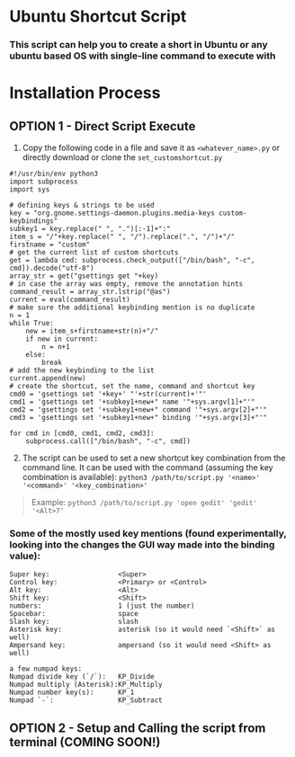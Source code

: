 # Ubuntu Shortcut Script #

### This script can help you to create a short in Ubuntu or any ubuntu based OS with single-line command to execute with ###

# Installation Process #

## OPTION 1 - Direct Script Execute

1. Copy the following code in a file and save it as ```<whatever_name>.py``` or directly download or clone the ```set_customshortcut.py```



```shell
#!/usr/bin/env python3
import subprocess
import sys

# defining keys & strings to be used
key = "org.gnome.settings-daemon.plugins.media-keys custom-keybindings"
subkey1 = key.replace(" ", ".")[:-1]+":"
item_s = "/"+key.replace(" ", "/").replace(".", "/")+"/"
firstname = "custom"
# get the current list of custom shortcuts
get = lambda cmd: subprocess.check_output(["/bin/bash", "-c", cmd]).decode("utf-8")
array_str = get("gsettings get "+key)
# in case the array was empty, remove the annotation hints
command_result = array_str.lstrip("@as")
current = eval(command_result)
# make sure the additional keybinding mention is no duplicate
n = 1
while True:
    new = item_s+firstname+str(n)+"/"
    if new in current:
        n = n+1
    else:
        break
# add the new keybinding to the list
current.append(new)
# create the shortcut, set the name, command and shortcut key
cmd0 = 'gsettings set '+key+' "'+str(current)+'"'
cmd1 = 'gsettings set '+subkey1+new+" name '"+sys.argv[1]+"'"
cmd2 = 'gsettings set '+subkey1+new+" command '"+sys.argv[2]+"'"
cmd3 = 'gsettings set '+subkey1+new+" binding '"+sys.argv[3]+"'"

for cmd in [cmd0, cmd1, cmd2, cmd3]:
    subprocess.call(["/bin/bash", "-c", cmd])
```

2. The script can be used to set a new shortcut key combination from the command line. It can be used with the command (assuming the key combination is available):
```python3 /path/to/script.py '<name>' '<command>' '<key_combination>'```

>Example: ```python3 /path/to/script.py 'open gedit' 'gedit' '<Alt>7'```

### Some of the mostly used key mentions (found experimentally, looking into the changes the GUI way made into the binding value): ###
```shell
Super key:                 <Super>
Control key:               <Primary> or <Control>
Alt key:                   <Alt>
Shift key:                 <Shift>
numbers:                   1 (just the number)
Spacebar:                  space
Slash key:                 slash
Asterisk key:              asterisk (so it would need `<Shift>` as well)
Ampersand key:             ampersand (so it would need <Shift> as well)

a few numpad keys:
Numpad divide key (`/`):   KP_Divide
Numpad multiply (Asterisk):KP_Multiply
Numpad number key(s):      KP_1
Numpad `-`:                KP_Subtract
```

## OPTION 2 - Setup and Calling the script from terminal (COMING SOON!) ##